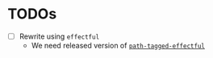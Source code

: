 # TODOs

- [ ] Rewrite using `effectful`
  + We need released version of [`path-tagged-effectful`](https://github.com/deepflowinc-oss/effectful-extras/tree/5052069044a9b7d31bc66190ac32636c93692216/path-tagged-effectful)
